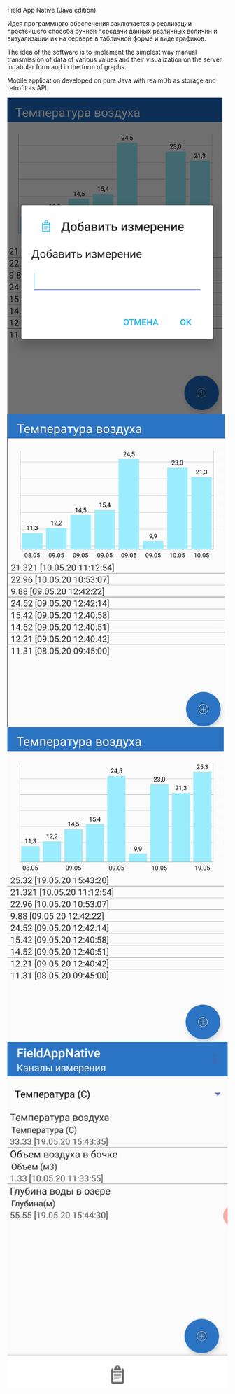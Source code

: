 Field App Native (Java edition)

Идея программного обеспечения заключается в реализации простейшего способа ручной передачи данных различных величин и визуализации их на сервере в табличной форме и виде графиков.

The idea of the software is to implement the simplest way manual transmission of data of various values and their visualization on the server in tabular form and in the form of graphs.

Mobile application developed on pure Java with realmDb as storage and retrofit as API.


<img src="images/screen1.png" align="left" /> 
<img src="images/screen2.png" align="left" /> 
<img src="images/screen3.png" align="left" /> 
<img src="images/screen4.png" align="left" /> 
